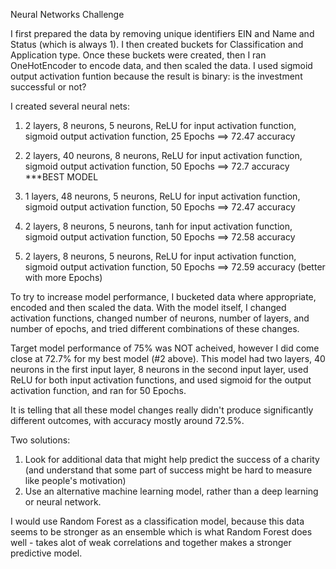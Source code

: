 Neural Networks Challenge

I first prepared the data by removing unique identifiers EIN and Name and Status (which is always 1).  I then created buckets for Classification and Application type.  Once these buckets were created, then I ran OneHotEncoder to encode data, and then scaled the data.  I used sigmoid output activation funtion because the result is binary: is the investment successful or not?

I created several neural nets:

1. 2 layers, 8 neurons, 5 neurons, ReLU for input activation function, sigmoid output activation function, 25 Epochs ==> 72.47 accuracy

2. 2 layers, 40 neurons, 8 neurons, ReLU for input activation function, sigmoid output activation function, 50 Epochs ==> 72.7 accuracy ***BEST MODEL

3. 1 layers, 48 neurons, 5 neurons, ReLU for input activation function, sigmoid output activation function, 50 Epochs ==> 72.47 accuracy

4. 2 layers, 8 neurons, 5 neurons, tanh for input activation function, sigmoid output activation function, 50 Epochs ==> 72.58 accuracy

5. 2 layers, 8 neurons, 5 neurons, ReLU for input activation function, sigmoid output activation function, 50 Epochs ==> 72.59 accuracy (better with more Epochs)

To try to increase model performance, I bucketed data where appropriate, encoded and then scaled the data.  With the model itself, I changed activation functions, changed number of neurons, number of layers, and number of epochs, and tried different combinations of these changes.

Target model performance of 75% was NOT acheived, however I did come close at 72.7% for my best model (#2 above).  This model had two layers, 40 neurons in the first input layer, 8 neurons in the second input layer, used ReLU for both input activation functions, and used sigmoid for the output activation function, and ran for 50 Epochs.

It is telling that all these model changes really didn't produce significantly different outcomes, with accuracy mostly around 72.5%.  

Two solutions:
1. Look for additional data that might help predict the success of a charity (and understand that some part of success might be hard to measure like people's motivation)
2. Use an alternative machine learning model, rather than a deep learning or neural network.

I would use Random Forest as a classification model, because this data seems to be stronger as an ensemble which is what Random Forest does well - takes alot of weak correlations and together makes a stronger predictive model.
